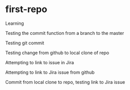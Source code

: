 # first-repo
Learning

Testing the commit function from a branch to the master

Testing git commit

Testing change from github to local clone of repo

Attempting to link to issue in Jira

Attempting to link to Jira issue from github

Commit from local clone to repo, testing link to Jira issue
